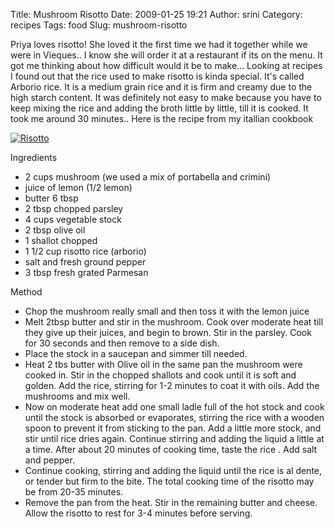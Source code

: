 Title: Mushroom Risotto
Date: 2009-01-25 19:21
Author: srini
Category: recipes
Tags: food
Slug: mushroom-risotto

Priya loves risotto! She loved it the first time we had it together
while we were in Vieques.. I know she will order it at a restaurant if
its on the menu. It got me thinking about how difficult would it be to
make... Looking at recipes I found out that the rice used to make
risotto is kinda special. It's called Arborio rice. It is a medium grain
rice and it is firm and creamy due to the high starch content. It was
definitely not easy to make because you have to keep mixing the rice and
adding the broth little by little, till it is cooked. It took me around
30 minutes.. Here is the recipe from my itallian cookbook

[![Risotto]({filename}/wp-content/uploads/2009/01/Risotto.jpg "Risotto")]({filename}/wp-content/uploads/2009/11/Risotto.jpg)

Ingredients

-   2 cups mushroom (we used a mix of portabella and crimini)
-   juice of lemon (1/2 lemon)
-   butter 6 tbsp
-   2 tbsp chopped parsley
-   4 cups vegetable stock
-   2 tbsp olive oil
-   1 shallot chopped
-   1 1/2 cup risotto rice (arborio)
-   salt and fresh ground pepper
-   3 tbsp fresh grated Parmesan

Method

-   Chop the mushroom really small and then toss it with the lemon juice
-   Melt 2tbsp butter and stir in the mushroom. Cook over moderate heat
    till they give up their juices, and begin to brown. Stir in the
    parsley. Cook for 30 seconds and then remove to a side dish.
-   Place the stock in a saucepan and simmer till needed.
-   Heat 2 tbs butter with Olive oil in the same pan the mushroom were
    cooked in. Stir in the chopped shallots and cook until it is soft
    and golden. Add the rice, stirring for 1-2 minutes to coat it with
    oils. Add the mushrooms and mix well.
-   Now on moderate heat add one small ladle full of the hot stock and
    cook until the stock is absorbed or evaporates, stirring the rice
    with a wooden spoon to prevent it from sticking to the pan. Add a
    little more stock, and stir until rice dries again. Continue
    stirring and adding the liquid a little at a time. After about 20
    minutes of cooking time, taste the rice . Add salt and pepper.
-   Continue cooking, stirring and adding the liquid until the rice is
    al dente, or tender but firm to the bite. The total cooking time of
    the risotto may be from 20-35 minutes.
-   Remove the pan from the heat. Stir in the remaining butter and
    cheese. Allow the risotto to rest for 3-4 minutes before serving.

